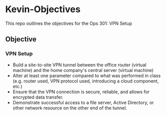 # Kevin-Objectives
This repo outlines the objectives for the Ops 301: VPN Setup
## Objective
### VPN Setup
- Build a site-to-site VPN tunnel between the office router (virtual machine) and the home company's central server (virtual machine)
- Alter at least one parameter compared to what was performed in class (e.g. router used, VPN protocol used, introducing a cloud component, etc.)
- Ensure that the VPN connection is secure, reliable, and allows for encrypted data transfer.
- Demonstrate successful access to a file server, Active Directory, or other network resource on the other end of the tunnel.
